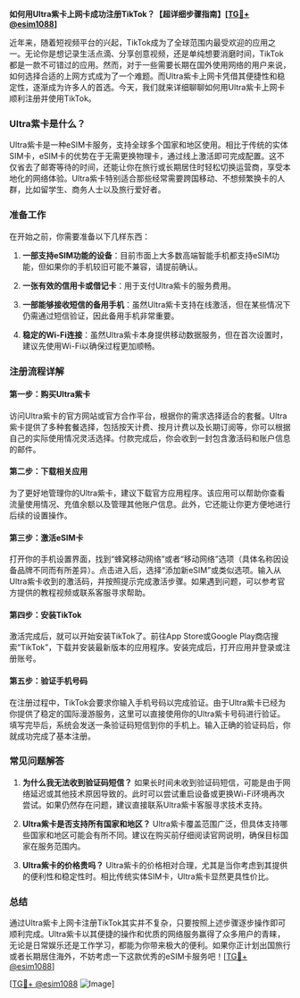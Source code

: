 **如何用Ultra紫卡上网卡成功注册TikTok？【超详细步骤指南】[[TG💪+ @esim1088](https://t.me/s/esim1088)]**

近年来，随着短视频平台的兴起，TikTok成为了全球范围内最受欢迎的应用之一。无论你是想记录生活点滴、分享创意视频，还是单纯想要消磨时间，TikTok都是一款不可错过的应用。然而，对于一些需要长期在国外使用网络的用户来说，如何选择合适的上网方式成为了一个难题。而Ultra紫卡上网卡凭借其便捷性和稳定性，逐渐成为许多人的首选。今天，我们就来详细聊聊如何用Ultra紫卡上网卡顺利注册并使用TikTok。

### Ultra紫卡是什么？

Ultra紫卡是一种eSIM卡服务，支持全球多个国家和地区使用。相比于传统的实体SIM卡，eSIM卡的优势在于无需更换物理卡，通过线上激活即可完成配置。这不仅省去了邮寄等待的时间，还能让你在旅行或长期居住时轻松切换运营商，享受本地化的网络体验。Ultra紫卡特别适合那些经常需要跨国移动、不想频繁换卡的人群，比如留学生、商务人士以及旅行爱好者。

### 准备工作

在开始之前，你需要准备以下几样东西：

1. **一部支持eSIM功能的设备**：目前市面上大多数高端智能手机都支持eSIM功能，但如果你的手机较旧可能不兼容，请提前确认。
   
2. **一张有效的信用卡或借记卡**：用于支付Ultra紫卡的服务费用。
   
3. **一部能够接收短信的备用手机**：虽然Ultra紫卡支持在线激活，但在某些情况下仍需通过短信验证，因此备用手机非常重要。

4. **稳定的Wi-Fi连接**：虽然Ultra紫卡本身提供移动数据服务，但在首次设置时，建议先使用Wi-Fi以确保过程更加顺畅。

### 注册流程详解

#### 第一步：购买Ultra紫卡

访问Ultra紫卡的官方网站或官方合作平台，根据你的需求选择适合的套餐。Ultra紫卡提供了多种套餐选择，包括按天计费、按月计费以及长期订阅等，你可以根据自己的实际使用情况灵活选择。付款完成后，你会收到一封包含激活码和账户信息的邮件。

#### 第二步：下载相关应用

为了更好地管理你的Ultra紫卡，建议下载官方应用程序。该应用可以帮助你查看流量使用情况、充值余额以及管理其他账户信息。此外，它还能让你更方便地进行后续的设置操作。

#### 第三步：激活eSIM卡

打开你的手机设置界面，找到“蜂窝移动网络”或者“移动网络”选项（具体名称因设备品牌不同而有所差异）。点击进入后，选择“添加新eSIM”或类似选项。输入从Ultra紫卡收到的激活码，并按照提示完成激活步骤。如果遇到问题，可以参考官方提供的教程视频或联系客服寻求帮助。

#### 第四步：安装TikTok

激活完成后，就可以开始安装TikTok了。前往App Store或Google Play商店搜索“TikTok”，下载并安装最新版本的应用程序。安装完成后，打开应用并登录或注册账号。

#### 第五步：验证手机号码

在注册过程中，TikTok会要求你输入手机号码以完成验证。由于Ultra紫卡已经为你提供了稳定的国际漫游服务，这里可以直接使用你的Ultra紫卡号码进行验证。填写完毕后，系统会发送一条验证码短信到你的手机上。输入正确的验证码后，你就成功完成了基本注册。

### 常见问题解答

1. **为什么我无法收到验证码短信？**
   如果长时间未收到验证码短信，可能是由于网络延迟或其他技术原因导致的。此时可以尝试重启设备或更换Wi-Fi环境再次尝试。如果仍然存在问题，建议直接联系Ultra紫卡客服寻求技术支持。

2. **Ultra紫卡是否支持所有国家和地区？**
   Ultra紫卡覆盖范围广泛，但具体支持哪些国家和地区可能会有所不同。建议在购买前仔细阅读官网说明，确保目标国家在服务范围内。

3. **Ultra紫卡的价格贵吗？**
   Ultra紫卡的价格相对合理，尤其是当你考虑到其提供的便利性和稳定性时。相比传统实体SIM卡，Ultra紫卡显然更具性价比。

### 总结

通过Ultra紫卡上网卡注册TikTok其实并不复杂，只要按照上述步骤逐步操作即可顺利完成。Ultra紫卡以其便捷的操作和优质的网络服务赢得了众多用户的青睐，无论是日常娱乐还是工作学习，都能为你带来极大的便利。如果你正计划出国旅行或者长期居住海外，不妨考虑一下这款优秀的eSIM卡服务吧！[[TG💪+ @esim1088](https://t.me/s/esim1088)]

[[TG💪+ @esim1088](https://t.me/s/esim1088) ![Image](https://i.postimg.cc/4NQfJmqS/Snipaste-2025-05-13-00-14-12.png)]